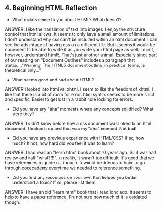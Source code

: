 ## 4. Beginning HTML Reflection

- What makes sense to you about HTML? What doesn't?

ANSWER: I like the translation of text into images. I enjoy the structure control that html allows. It seems to only have a small amount of limitations. I don't understand why css can't be included within an html document. I can see the advantage of having css on a different file. But it seems it would be convinient to be able to write it as you write your html page as well. I don't, however, understand html5. That's just another animal. Especially since part of our reading on "Document Outlines" includes a paragraph that states...."Warning! The HTML5 document outline, in practical terms, is theoretical only..."

- What seems good and bad about HTML?

ANSWER:I looked into html vs. xhtml. I seem to like the freedom of xhtml. I like that there is a bit of room for error. html syntax seems to be more strict and specific. Easier to get lost in a rabbit hole looking for errors.

- Did you have any "aha" moments where any concepts solidified? What were they?

ANSWER: I didn't know before how a css document was linked to an html document. I looked it up and that was my "aha" moment. Not bad!

- Did you have any previous experience with HTML/CSS? If so, how much? If not, how hard did you feel it was to learn?

ANSWER: I had read an "learn html" book about 10 years ago. So it was half review and half "what?!!!". In reality, it wasn't too difficult. It's good that we have references to guide us, though. It would be tideous to have to go through codecademy everytime we needed to reference something.

- Did you find any resources on your own that helped you better understand a topic? If so, please list them.

ANSWER: I have an old "learn html" book that I read long ago. It seems to help to have a paper reference. I'm not sure how much of it is outdated though.

